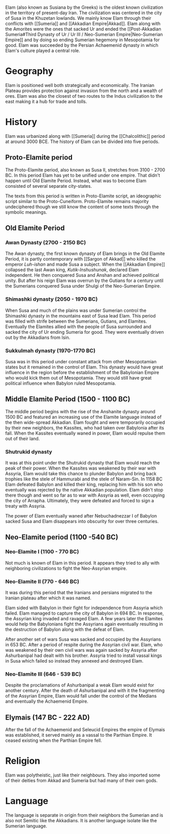 Elam (also known as Susiana by the Greeks) is the oldest known civilization in the territory of present-day Iran. The civilization was centered in the city of Susa in the Khuzetan lowlands. We mainly know Elam through their conflicts with [[Sumeria]] and [[Akkadian Empire|Akkad]]. Elam along with the Amorites were the ones that sacked Ur and ended the [[Post-Akkadian Sumeria#Third Dynasty of Ur / Ur III / Neo-Sumerian Empire|Neo-Sumerian Empire]] and by doing so ending Sumerian hegemony in Mesopotamia for good. Elam was succeeded by the Persian Achaemenid dynasty in which Elam's culture played a central role. 

# Geography
Elam is positioned well both strategically and economically. The Iranian Plateau provides protection against invasion from the north and a wealth of ores. Elam was also the closest of two routes to the Indus civilization to the east making it a hub for trade and tolls.
# History
Elam was urbanized along with [[Sumeria]] during the [[Chalcolithic]] period at around 3000 BCE. The history of Elam can be divided into five periods.
## Proto-Elamite period
The Proto-Elamite period, also known as Susa II, stretches from 3100 - 2700 BC. In this period Elam has yet to be unified under one empire. That didn't happen until Old Elamite Period. Instead, what was to become Elam consisted of several separate city-states.

The texts from this period is written in Proto-Elamite script, an ideographic script similar to the Proto-Cuneiform. Proto-Elamite remains majority undeciphered though we still know the content of some texts through the symbolic meanings.

## Old Elamite Period
### Awan Dynasty (2700 - 2150 BC)
The Awan dynasty, the first known dynasty of Elam brings in the Old Elamite Period, it is partly contemporary with [[Sargon of Akkad]] who killed the emperor *Luh-ishan* and made Susa a subject. When the [[Akkadian Empire]] collapsed the last Awan king, *Kutik-Inshushunak*, declared Elam independent. He then conquered Susa and Anshan and achieved political unity. But after his reign Elam was overrun by the Gutians for a century until the Sumerians conquered Susa under Shulgi of the Neo-Sumerian Empire.
### Shimashki dynasty (2050 - 1970 BC)
When Susa and much of the plains was under Sumerian control the Shimashki dynasty in the mountains east of Susa lead Elam. This period was filled with strife between the Sumerians, Gutians, and Elamites. Eventually the Elamites allied with the people of Susa surrounded and sacked the city of Ur ending Sumeria for good. They were eventually driven out by the Akkadians from Isin.
### Sukkulmah dynasty (1970-1770 BC)
Susa was in this period under constant attack from other Mesopotamian states but it remained in the control of Elam. This dynasty would have great influence in the region before the establishment of the Babylonian Empire who would kick them out of Mesopotamia. They would still have great political influence when Babylon ruled Mesopotamia.

## Middle Elamite Period (1500 - 1100 BC)
The middle period begins with the rise of the Anshanite dynasty around 1500 BC and featured an increasing use of the Elamite language instead of the then wide-spread Akkadian. Elam fought and were temporarily occupied by their new neighbors, the Kassites, who had taken over Babylonia after its fall. When the Kassites eventually waned in power, Elam would repulse them out of their land. 
### Shutrukid dynasty
It was at this point under the Shutrukid dynasty that Elam would reach the peak of their power. When the Kassites was weakened by their war with Assyria, Elam would take this chance to plunder Babylon and bring back trophies like the stele of Hammurabi and the stele of Naram-Sin. In 1158 BC Elam defeated Babylon and killed their king, replacing him with his son who eventually was rejected by the native Akkadian population. Elam didn't stop there though and went so far as to war with Assyria as well, even occupying the city of Arrapha. Ultimately, they were defeated and forced to sign a treaty with Assyria.

The power of Elam eventually waned after Nebuchadnezzar I of Babylon sacked Susa and Elam disappears into obscurity for over three centuries.

## Neo-Elamite period (1100 -540 BC)

### Neo-Elamite I (1100 - 770 BC)
Not much is known of Elam in this period. It appears they tried to ally with neighboring civilizations to fight the Neo-Assyrian empire.

### Neo-Elamite II (770 - 646 BC)
It was during this period that the Iranians and persians migrated to the Iranian plateau after which it was named. 

Elam sided with Babylon in their fight for independence from Assyria which failed. Elam managed to capture the city of Babylon in 694 BC. In response, the Assyrian king invaded and ravaged Elam. A few years later the Elamites would help the Babylonians fight the Assyrians again eventually resulting in the destruction of Babylon along with the defeat of Elam.

After another set of wars Susa was sacked and occupied by the Assyrians in 653 BC. After a period of respite during the Assyrian civil war. Elam, who was weakened by their own civil wars was again sacked by Assyria after Ashurbanipal had dealt with his brother. Assyria tried to install vassal kings in Susa which failed so instead they annexed and destroyed Elam.

### Neo-Elamite III (646 - 539 BC)
Despite the proclamations of Ashurbanipal a weak Elam would exist for another century. After the death of Ashurbanipal and with it the fragmenting of the Assyrian Empire, Elam would fall under the control of the Medians and eventually the Achaemenid Empire.

## Elymais (147 BC - 222 AD)
After the fall of the Achaemenid and Seleucid Empires the empire of Elymais was established, it served mainly as a vassal to the Parthian Empire. It ceased existing when the Parthian Empire fell.
# Religion
Elam was polytheistic, just like their neighbours. They also imported some of their deities from Akkad and Sumeria but had many of their own gods.

# Language
The language is separate in origin from their neighbors the Sumerian and is also not Semitic like the Akkadians. It is another language isolate like the Sumerian language.